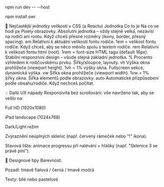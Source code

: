 
npm run dev -- --host

npm install swr


🔹 Nejčastější jednotky velikostí v CSS (a Reactu)
Jednotka	Co to je	Na co se hodí
px	Pixely obrazovky. Absolutní jednotka – vždy stejně velká, nezávisí na rodiči ani rootu.	Když chceš přesné rozměry (ikony, border, přesný spacing).
em	Relativní k aktuální velikosti fontu rodiče. 1em = velikost fontu rodiče.	Když chceš, aby se něco měnilo spolu s textem rodiče.
rem	Relativní k velikosti fontu html (root). 1rem = font-size HTML tagu (default 16px).	Stabilní responzivní design – všude stejná základní jednotka.
%	Procento vzhledem k rodičovskému prvku.	Šířky/sloupce, layouty.
vh	Výška okna prohlížeče (viewport height). 1vh = 1% výšky okna.	Fullscreen sekce, dynamická výška.
vw	Šířka okna prohlížeče (viewport width). 1vw = 1% šířky okna.	Šířka elementů podle obrazovky.
auto	Automatické přizpůsobení podle obsahu/rodiče.	Když nechceš počítat.



💡 Další UX nápady
Responsivita bez scrollování: vše navrženo tak, aby se vešlo na:

Full HD (1920x1080)

iPad landscape (1024x768)

Dark/Light režim

Zvýraznění neúplných sklenic (např. červený rámeček nebo "!" ikona).

Stavová lišta: animace progressu při nalévání + hlášky (např. "Sklenice 3 se právě plní").

🎨 Designové tipy
Barevnost:

Pozadí: tmavě fialová / černá / tmavě modrá

Texty: bílé nebo pastelové


